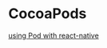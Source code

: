 # CocoaPods

[using Pod with react-native](https://shift.infinite.red/beginner-s-guide-to-using-cocoapods-with-react-native-46cb4d372995)  
